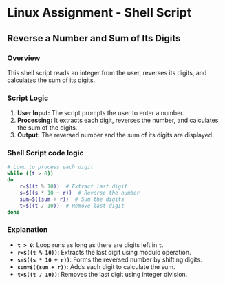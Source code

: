 # Linux Assignment - Shell Script

## Reverse a Number and Sum of Its Digits

### Overview
This shell script reads an integer from the user, reverses its digits, and calculates the sum of its digits.

### Script Logic
1. **User Input:** The script prompts the user to enter a number.
2. **Processing:** It extracts each digit, reverses the number, and calculates the sum of the digits.
3. **Output:** The reversed number and the sum of its digits are displayed.

### Shell Script code logic
```sh
# Loop to process each digit
while ((t > 0))
do
    r=$((t % 10))  # Extract last digit
    s=$((s * 10 + r))  # Reverse the number
    sum=$((sum + r))  # Sum the digits
    t=$((t / 10))  # Remove last digit
done
```

### Explanation
- **`t > 0`**: Loop runs as long as there are digits left in `t`.
- **`r=$((t % 10))`**: Extracts the last digit using modulo operation.
- **`s=$((s * 10 + r))`**: Forms the reversed number by shifting digits.
- **`sum=$((sum + r))`**: Adds each digit to calculate the sum.
- **`t=$((t / 10))`**: Removes the last digit using integer division.



